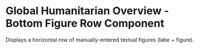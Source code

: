 Global Humanitarian Overview - Bottom Figure Row Component
==========================================================

Displays a horizontal row of manually-entered textual figures (labe + figure).
